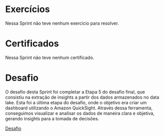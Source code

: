 # Exercícios

Nessa Sprint não teve nenhum exercício para resolver. 

# Certificados

Nessa Sprint não teve nenhum certificado.

# Desafio

O desafio desta Sprint foi completar a Etapa 5 do desafio final, que consistiu na extração de insights a partir dos dados armazenados no data lake. Esta foi a última etapa do desafio, onde o objetivo era criar um dashboard utilizando o Amazon QuickSight. Através dessa ferramenta, conseguimos visualizar e analisar os dados de maneira clara e objetiva, gerando insights para a tomada de decisões.

[Desafio](./desafio/README.md)